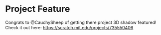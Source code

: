 # **Project Feature**

Congrats to @CauchySheep of getting there project 3D shadow featured!
Check it out here: https://scratch.mit.edu/projects/735550406